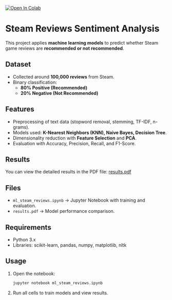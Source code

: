 [![Open In Colab](https://colab.research.google.com/assets/colab-badge.svg)](https://colab.research.google.com/github/Emirhanyld/Machine-Learning-on-Steam-Reviews/blob/main/ml_steam_reviews.ipynb)

# Steam Reviews Sentiment Analysis

This project applies **machine learning models** to predict whether Steam game reviews are **recommended or not recommended**.

## Dataset
- Collected around **100,000 reviews** from Steam.  
- Binary classification:  
  - **80% Positive (Recommended)**  
  - **20% Negative (Not Recommended)**  

## Features
- Preprocessing of text data (stopword removal, stemming, TF-IDF, n-grams).  
- Models used: **K-Nearest Neighbors (KNN), Naive Bayes, Decision Tree**.  
- Dimensionality reduction with **Feature Selection** and **PCA**.  
- Evaluation with Accuracy, Precision, Recall, and F1-Score.  

## Results
You can view the detailed results in the PDF file: [results.pdf](results.pdf)  

## Files
- `ml_steam_reviews.ipynb` → Jupyter Notebook with training and evaluation.  
- `results.pdf` → Model performance comparison.  

## Requirements
- Python 3.x  
- Libraries: scikit-learn, pandas, numpy, matplotlib, nltk  

## Usage
1. Open the notebook:  
   ```bash
   jupyter notebook ml_steam_reviews.ipynb
   ```
2. Run all cells to train models and view results.
